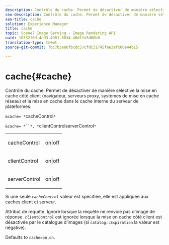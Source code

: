 ```yaml
---
description: Contrôle du cache. Permet de désactiver de manière sélective la mise en cache côté client (navigateur, serveurs proxy, systèmes de mise en cache réseau) et la mise en cache dans le cache interne du serveur de plateformes.
seo-description: Contrôle du cache. Permet de désactiver de manière sélective la mise en cache côté client (navigateur, serveurs proxy, systèmes de mise en cache réseau) et la mise en cache dans le cache interne du serveur de plateformes.
seo-title: cache
solution: Experience Manager
title: cache
topic: Scene7 Image Serving - Image Rendering API
uuid: 10332f0d-4ed3-4981-8034-46dffa5d68b0
translation-type: tm+mt
source-git-commit: 7bc7b3a86fbcdc57cfdc31745fae3afc06e44b15

---
```



# cache{#cache}

Contrôle du cache. Permet de désactiver de manière sélective la mise en cache côté client (navigateur, serveurs proxy, systèmes de mise en cache réseau) et la mise en cache dans le cache interne du serveur de plateformes.

`&cache= *`cacheControl`*`

`&cache= *``*, *`clientControlserverControl`*`

<table id="simpletable_DA4D92F0AEF84FD49953876796058B7F"> 
 <tr class="strow"> 
  <td class="stentry"> <p><span class="codeph"> <span class="varname"> cacheControl</span></span> </p> </td> 
  <td class="stentry"> <p><span class="codeph"> on|off</span> </p></td> 
 </tr> 
 <tr class="strow"> 
  <td class="stentry"> <p><span class="codeph"> <span class="varname"> clientControl</span></span> </p></td> 
  <td class="stentry"> <p><span class="codeph"> on|off</span> </p></td> 
 </tr> 
 <tr class="strow"> 
  <td class="stentry"> <p><span class="codeph"> <span class="varname"> serverControl</span></span> </p></td> 
  <td class="stentry"> <p><span class="codeph"> on|off</span> </p></td> 
 </tr> 
</table>

Si une seule *`cacheControl`* valeur est spécifiée, elle est appliquée aux caches client et serveur.

Attribut de requête. Ignoré lorsque la requête ne renvoie pas d’image de réponse. *`clientControl`* est ignorée lorsque la mise en cache côté client est désactivée par le catalogue d’images (si `catalog::Expiration` la valeur est négative).

Defaults to `cache=on,on`.
